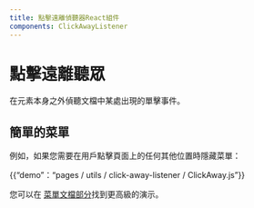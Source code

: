 ```yaml
---
title: 點擊遠離偵聽器React組件
components: ClickAwayListener
---
```

# 點擊遠離聽眾

<p class="description">在元素本身之外偵聽文檔中某處出現的單擊事件。</p>

## 簡單的菜單

例如，如果您需要在用戶點擊頁面上的任何其他位置時隱藏菜單：

{{“demo”：“pages / utils / click-away-listener / ClickAway.js”}}

您可以在 [菜單文檔部分](/demos/menus/#menulist-composition)找到更高級的演示。